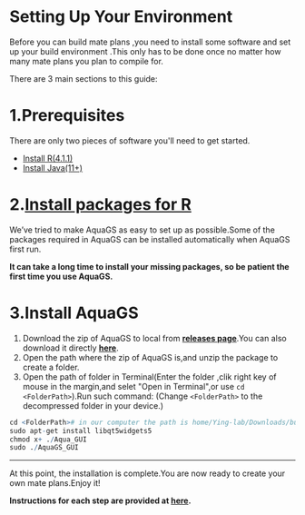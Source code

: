 # Setting Up Your Environment
Before you can build mate plans ,you need to install some software and set up your build environment .This only has to be done once no matter how many mate plans you plan to compile for. 

There are 3 main sections to this guide:

# 1.Prerequisites 
There are only two pieces of software you'll need to get started.
-  [Install R(4.1.1)](Install_R.md)
- [Install Java(11+)](Install_Java.md)
# 2.[Install packages for R](./Md/../Install_packages_for%20R.md)
We’ve tried to make AquaGS as easy to set up as possible.Some of the packages required in AquaGS can be installed automatically when AquaGS first run.

**It can take a long time to install your missing packages, so be patient the first time you use AquaGS.**
# 3.Install AquaGS
1. Download the zip of AquaGS to local from [**releases page**](https://github.com/LiangBeam9810/AquaGS_GUI/releases).You can also download it directly [**here**](https://github.com/LiangBeam9810/AquaGS_GUI/releases/download/Beta/build-AquaGS_GUI-Desktop_Qt_5_9_0_GCC_64bit-Release.zip).
2. Open the path where the zip of AquaGS is,and unzip the package to create a folder.
3. Open the path of folder in Terminal(Enter the folder ,clik right key of mouse in the margin,and selet "Open in Terminal",or use ```cd <FolderPath>```).Run such command: (Change ```<FolderPath>``` to the decompressed folder in your device.)
```R
cd <FolderPath># in our computer the path is home/Ying-lab/Downloads/build-AquaGS_GUI-Desktop_Qt_5_9_0_GCC_64bit-Release
sudo apt-get install libqt5widgets5
chmod x+ ./Aqua_GUI
sudo ./AquaGS_GUI 
```
---
At this point, the installation is complete.You are now ready to create your own mate plans.Enjoy it!

**Instructions for each step are provided at [here](../README.md).**